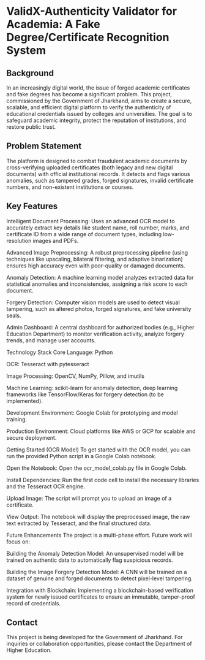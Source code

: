 
# ValidX-Authenticity Validator for Academia: A Fake Degree/Certificate Recognition System <br>

## Background<br>
In an increasingly digital world, the issue of forged academic certificates and fake degrees has become a significant problem. This project, commissioned by the Government of Jharkhand, aims to create a secure, scalable, and efficient digital platform to verify the authenticity of educational credentials issued by colleges and universities. The goal is to safeguard academic integrity, protect the reputation of institutions, and restore public trust.

## Problem Statement<br>
The platform is designed to combat fraudulent academic documents by cross-verifying uploaded certificates (both legacy and new digital documents) with official institutional records. It detects and flags various anomalies, such as tampered grades, forged signatures, invalid certificate numbers, and non-existent institutions or courses.

## Key Features<br>
Intelligent Document Processing: Uses an advanced OCR model to accurately extract key details like student name, roll number, marks, and certificate ID from a wide range of document types, including low-resolution images and PDFs.<br>

Advanced Image Preprocessing: A robust preprocessing pipeline (using techniques like upscaling, bilateral filtering, and adaptive binarization) ensures high accuracy even with poor-quality or damaged documents.<br>

Anomaly Detection: A machine learning model analyzes extracted data for statistical anomalies and inconsistencies, assigning a risk score to each document.<br>

Forgery Detection: Computer vision models are used to detect visual tampering, such as altered photos, forged signatures, and fake university seals.<br>

Admin Dashboard: A central dashboard for authorized bodies (e.g., Higher Education Department) to monitor verification activity, analyze forgery trends, and manage user accounts.<br>

Technology Stack
Core Language: Python

OCR: Tesseract with pytesseract

Image Processing: OpenCV, NumPy, Pillow, and imutils

Machine Learning: scikit-learn for anomaly detection, deep learning frameworks like TensorFlow/Keras for forgery detection (to be implemented).

Development Environment: Google Colab for prototyping and model training.

Production Environment: Cloud platforms like AWS or GCP for scalable and secure deployment.

Getting Started (OCR Model)
To get started with the OCR model, you can run the provided Python script in a Google Colab notebook.

Open the Notebook: Open the ocr_model_colab.py file in Google Colab.

Install Dependencies: Run the first code cell to install the necessary libraries and the Tesseract OCR engine.

Upload Image: The script will prompt you to upload an image of a certificate.

View Output: The notebook will display the preprocessed image, the raw text extracted by Tesseract, and the final structured data.

Future Enhancements
The project is a multi-phase effort. Future work will focus on:

Building the Anomaly Detection Model: An unsupervised model will be trained on authentic data to automatically flag suspicious records.

Building the Image Forgery Detection Model: A CNN will be trained on a dataset of genuine and forged documents to detect pixel-level tampering.

Integration with Blockchain: Implementing a blockchain-based verification system for newly issued certificates to ensure an immutable, tamper-proof record of credentials.

## Contact<br>
This project is being developed for the Government of Jharkhand. For inquiries or collaboration opportunities, please contact the Department of Higher Education.